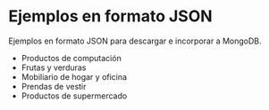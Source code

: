 # Ejemplos en formato JSON

Ejemplos en formato JSON para descargar e incorporar a MongoDB.

* Productos de computación
* Frutas y verduras
* Mobiliario de hogar y oficina
* Prendas de vestir
* Productos de supermercado

